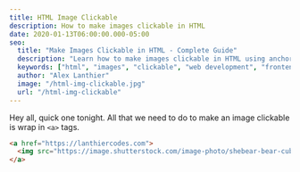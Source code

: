 ```yaml
---
title: HTML Image Clickable
description: How to make images clickable in HTML
date: 2020-01-13T06:00:00.000-05:00
seo:
  title: "Make Images Clickable in HTML - Complete Guide"
  description: "Learn how to make images clickable in HTML using anchor tags, CSS, and JavaScript. Discover best practices for creating interactive image elements."
  keywords: ["html", "images", "clickable", "web development", "frontend", "css", "javascript"]
  author: "Alex Lanthier"
  image: "/html-img-clickable.jpg"
  url: "/html-img-clickable"
---
```


Hey all, quick one tonight. All that we need to do to make an image clickable is wrap in `<a>` tags.

```html
<a href="https://lanthiercodes.com">
  <img src="https://image.shutterstock.com/image-photo/shebear-bear-cubs-summer-forest-260nw-1217157787.jpg" />
</a>
``` 